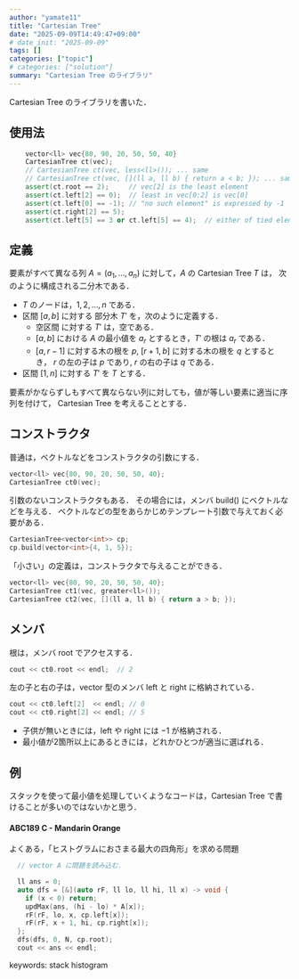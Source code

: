 ```yaml
---
author: "yamate11"
title: "Cartesian Tree"
date: "2025-09-09T14:49:47+09:00"
# date_init: "2025-09-09"
tags: []
categories: ["topic"]
# categories: ["solution"]
summary: "Cartesian Tree のライブラリ"
---
```


Cartesian Tree のライブラリを書いた．

## 使用法

```cpp
    vector<ll> vec{80, 90, 20, 50, 50, 40}
    CartesianTree ct(vec);
    // CartesianTree ct(vec, less<ll>()); ... same
    // CartesianTree ct(vec, [](ll a, ll b) { return a < b; }); ... same
    assert(ct.root == 2);     // vec[2] is the least element
    assert(ct.left[2] == 0);  // least in vec[0:2] is vec[0]
    assert(ct.left[0] == -1); // "no such element" is expressed by -1
    assert(ct.right[2] == 5);
    assert(ct.left[5] == 3 or ct.left[5] == 4);  // either of tied element can be chosen
```

## 定義

要素がすべて異なる列 $A = (a_1, \ldots, a_n)$ に対して，$A$ の Cartesian Tree $T$ は，
次のように構成される二分木である．

* $T$ のノードは，$1, 2, \dots, n$ である．
* 区間 $[a, b]$ に対する 部分木 $T'$ を，次のように定義する．
  * 空区間 に対する $T'$ は，空である．
  * $[a, b]$ における $A$ の最小値を $a_r$ とするとき，$T'$ の根は $a_r$ である．
  * $[a, r - 1]$ に対する木の根を $p$, $[r + 1, b]$ に対する木の根を $q$ とするとき，
    $r$ の左の子は $p$ であり, $r$ の右の子は $q$ である．
* 区間 $[1, n]$ に対する $T'$ を $T$ とする．
  
要素がかならずしもすべて異ならない列に対しても，値が等しい要素に適当に序列を付けて，
Cartesian Tree を考えることとする．

## コンストラクタ

普通は，ベクトルなどをコンストラクタの引数にする．

```cpp
vector<ll> vec{80, 90, 20, 50, 50, 40};        
CartesianTree ct0(vec);
```

引数のないコンストラクタもある．
その場合には，メンバ build() にベクトルなどを与える．
ベクトルなどの型をあらかじめテンプレート引数で与えておく必要がある．

```cpp
CartesianTree<vector<int>> cp;
cp.build(vector<int>{4, 1, 5});
```

「小さい」の定義は，コンストラクタで与えることができる．

```cpp
vector<ll> vec{80, 90, 20, 50, 50, 40};        
CartesianTree ct1(vec, greater<ll>());
CartesianTree ct2(vec, [](ll a, ll b) { return a > b; });
```

## メンバ

根は，メンバ root でアクセスする．

```cpp
cout << ct0.root << endl;  // 2
```

左の子と右の子は，vector 型のメンバ left と right に格納されている．

```cpp
cout << ct0.left[2]  << endl; // 0
cout << ct0.right[2] << endl; // 5
```

* 子供が無いときには，left や right には $-1$ が格納される．
* 最小値が2箇所以上にあるときには，どれかひとつが適当に選ばれる．

## 例

スタックを使って最小値を処理していくようなコードは，Cartesian Tree で書けることが多いのではないかと思う．

#### ABC189 C - Mandarin Orange

よくある，「ヒストグラムにおさまる最大の四角形」を求める問題

```cpp
  // vector A に問題を読み込む．

  ll ans = 0;
  auto dfs = [&](auto rF, ll lo, ll hi, ll x) -> void {
    if (x < 0) return;
    updMax(ans, (hi - lo) * A[x]);
    rF(rF, lo, x, cp.left[x]);
    rF(rF, x + 1, hi, cp.right[x]);
  };
  dfs(dfs, 0, N, cp.root);
  cout << ans << endl;
```




keywords: stack histogram